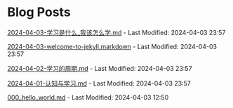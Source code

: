 # Blog Posts

[2024-04-03-学习是什么_我该怎么学.md](_posts/2024-04-03-学习是什么_我该怎么学.md) - Last Modified: 2024-04-03 23:57

[2024-04-03-welcome-to-jekyll.markdown](_posts/2024-04-03-welcome-to-jekyll.markdown) - Last Modified: 2024-04-03 23:57

[2024-04-02-学习的周期.md](_posts/2024-04-02-学习的周期.md) - Last Modified: 2024-04-03 23:57

[2024-04-01-认知与学习.md](_posts/2024-04-01-认知与学习.md) - Last Modified: 2024-04-03 23:57

[000_hello_world.md](_posts/000_hello_world.md) - Last Modified: 2024-04-03 12:50

